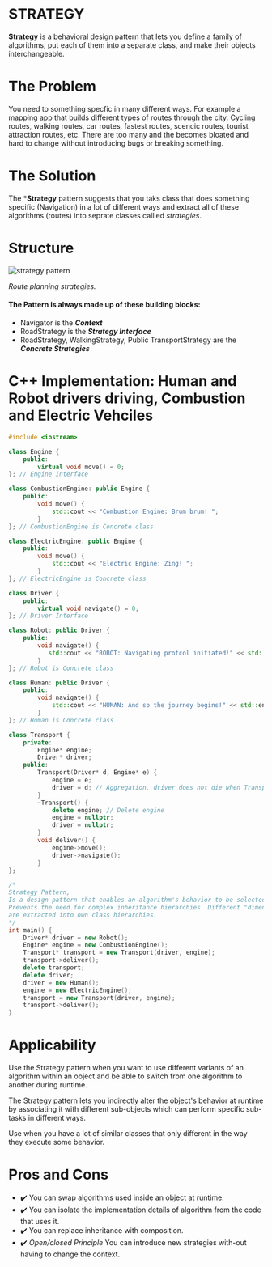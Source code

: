 # STRATEGY

**Strategy** is a behavioral design pattern that lets you define a family of algorithms, put each of them into a separate class, and make their objects interchangeable.

# The Problem
You need to something specfic in many different ways. For example a mapping app that builds different types of routes through the city. Cycling routes, walking routes, car routes, fastest routes, scencic routes, tourist attraction routes, etc. There are too many and the becomes bloated and hard to change without introducing bugs or breaking something.

# The Solution
The ***Strategy** pattern suggests that you taks class that does something specific (Navigation) in a lot of different ways and extract all of these algorithms (routes) into seprate classes callled *strategies*.

# Structure

![strategy pattern](/chapter4/diagrams/strategy.png)

*Route planning strategies.*

#### The Pattern is always made up of these building blocks:
* Navigator is the ***Context***
* RoadStrategy is the ***Strategy Interface***
* RoadStrategy, WalkingStrategy, Public TransportStrategy are the ***Concrete Strategies***

# C++ Implementation: Human and Robot drivers driving, Combustion and Electric Vehciles

```c++
#include <iostream>

class Engine {
    public:
        virtual void move() = 0;
}; // Engine Interface

class CombustionEngine: public Engine {
    public:
        void move() {
            std::cout << "Combustion Engine: Brum brum! ";
        }
}; // CombustionEngine is Concrete class

class ElectricEngine: public Engine {
    public:
        void move() {
            std::cout << "Electric Engine: Zing! ";
        }
}; // ElectricEngine is Concrete class

class Driver {
    public:
        virtual void navigate() = 0;
}; // Driver Interface

class Robot: public Driver {
    public:
        void navigate() {
           std::cout << "ROBOT: Navigating protcol initiated!" << std::endl;
        }
}; // Robot is Concrete class

class Human: public Driver {
    public:
        void navigate() {
            std::cout << "HUMAN: And so the journey begins!" << std::endl;
        }
}; // Human is Concrete class

class Transport {
    private:
        Engine* engine;
        Driver* driver;
    public:
        Transport(Driver* d, Engine* e) {
            engine = e;
            driver = d; // Aggregation, driver does not die when Transport dies
        }
        ~Transport() {
            delete engine; // Delete engine
            engine = nullptr;
            driver = nullptr;
        }
        void deliver() {
            engine->move();
            driver->navigate();
        }
};

/*
Strategy Pattern, 
Is a design pattern that enables an algorithm's behavior to be selected at runtime.
Prevents the need for complex inheritance hierarchies. Different "dimensions" of functionality
are extracted into own class hierarchies.
*/
int main() {
    Driver* driver = new Robot();
    Engine* engine = new CombustionEngine();
    Transport* transport = new Transport(driver, engine);
    transport->deliver();
    delete transport;
    delete driver;
    driver = new Human();
    engine = new ElectricEngine();
    transport = new Transport(driver, engine);
    transport->deliver();
}
```

# Applicability

Use the Strategy pattern when you want to use different variants of an algorithm within an object and be able to switch from one algorithm to another during runtime.

The Strategy pattern lets you indirectly alter the object's behavior at runtime by associating it with different sub-objects which can perform specific sub-tasks in different ways.

Use when you have a lot of similar classes that only different in the way they execute some behavior.

# Pros and Cons

* :heavy_check_mark: You can swap algorithms used inside an object at runtime.
* :heavy_check_mark: You can isolate the implementation details of algorithm from the code that uses it.
* :heavy_check_mark: You can replace inheritance with composition.
* :heavy_check_mark: *Open/closed Principle* You can introduce new strategies with-out having to change the context.
